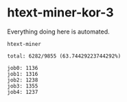# htext-miner-kor-3

Everything doing here is automated.

```
htext-miner

total: 6282/9855 (63.74429223744292%)

job0: 1136
job1: 1316
job2: 1238
job3: 1355
job4: 1237
```